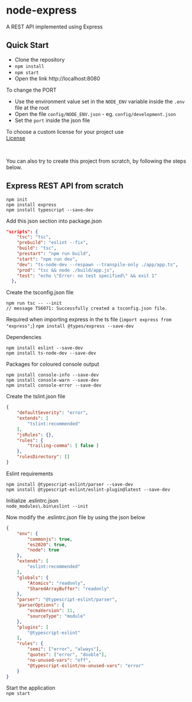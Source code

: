 # node-express

A REST API implemented using Express  

## Quick Start

- Clone the repository
- `npm install`
- `npm start`
- Open the link http://localhost:8080

To change the PORT

- Use the environment value set in the `NODE_ENV` variable inside the `.env` file at the root
- Open the file `config/NODE_ENV.json` - eg. `config/development.json`
- Set the `port` inside the json file

To choose a custom license for your project use  
[License](https://spdx.org/licenses/)

<br />

You can also try to create this project from scratch, by following the steps below.  

## Express REST API from scratch

```node
npm init
npm install express
npm install typescript --save-dev
```

Add this json section into package.json

```json
"scripts": {
    "tsc": "tsc",
    "prebuild": "eslint --fix",
    "build": "tsc",
    "prestart": "npm run build",	
    "start": "npm run dev",
    "dev": "ts-node-dev --respawn --transpile-only ./app/app.ts",
    "prod": "tsc && node ./build/app.js",
    "test": "echo \"Error: no test specified\" && exit 1"
  },
```

Create the tsconfig.json file

```node
npm run tsc -- --init
// message TS6071: Successfully created a tsconfig.json file.
```

Required when importing express in the ts file (`import express from "express";`)
`npm install @types/express --save-dev`

Dependencies

```node
npm install eslint --save-dev
npm install ts-node-dev --save-dev
```

Packages for coloured console output

```node
npm install console-info --save-dev
npm install console-warn --save-dev
npm install console-error --save-dev
```

Create the tslint.json file

```json
{
    "defaultSeverity": "error",
    "extends": [
        "tslint:recommended"
    ],
    "jsRules": {},
    "rules": {
        "trailing-comma": [ false ]
    },
    "rulesDirectory": []
}
```


Eslint requirements

```node
npm install @typescript-eslint/parser --save-dev
npm install @typescript-eslint/eslint-plugin@latest --save-dev
```

Initialize .eslintrc.json  
`node_modules\.bin\eslint --init`

Now modify the .eslintrc.json file by using the json below

```json
{
    "env": {
        "commonjs": true,
        "es2020": true,
        "node": true
    },
    "extends": [
        "eslint:recommended"
    ],
    "globals": {
        "Atomics": "readonly",
        "SharedArrayBuffer": "readonly"
    },
    "parser": "@typescript-eslint/parser",
    "parserOptions": {
        "ecmaVersion": 11,
        "sourceType": "module"
    },
    "plugins": [
        "@typescript-eslint"
    ],
    "rules": {
        "semi": ["error", "always"],
        "quotes": ["error", "double"],
        "no-unused-vars": "off",
        "@typescript-eslint/no-unused-vars": "error"
    }
}
```

Start the application  
`npm start`
